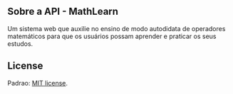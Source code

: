 
## Sobre a API - MathLearn

Um sistema web que auxilie no ensino de modo autodidata de operadores matemáticos para que os usuários possam aprender e praticar os seus estudos.


## License

Padrao: [MIT license](https://opensource.org/licenses/MIT).
